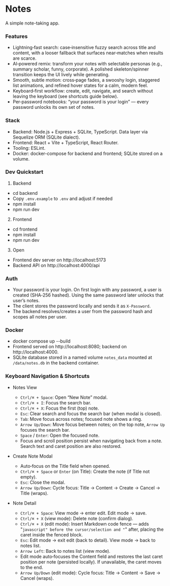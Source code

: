 # Notes

A simple note-taking app.

### Features

- Lightning‑fast search: case‑insensitive fuzzy search across title and content, with a looser fallback that surfaces near‑matches when results are scarce.
- AI‑powered remix: transform your notes with selectable personas (e.g., summary scholar, funny, corporate). A polished skeleton/spinner transition keeps the UI lively while generating.
- Smooth, subtle motion: cross‑page fades, a swooshy login, staggered list animations, and refined hover states for a calm, modern feel.
- Keyboard‑first workflow: create, edit, navigate, and search without leaving the keyboard (see shortcuts guide below).
- Per‑password notebooks: “your password is your login” — every password unlocks its own set of notes.

### Stack

- Backend: Node.js + Express + SQLite, TypeScript. Data layer via Sequelize ORM (SQLite dialect).
- Frontend: React + Vite + TypeScript, React Router.
- Tooling: ESLint.
- Docker: docker-compose for backend and frontend; SQLite stored on a volume.

### Dev Quickstart

1. Backend

- cd backend
- Copy `.env.example` to `.env` and adjust if needed
- npm install
- npm run dev

2. Frontend

- cd frontend
- npm install
- npm run dev

3. Open

- Frontend dev server on http://localhost:5173
- Backend API on http://localhost:4000/api

### Auth

- Your password is your login. On first login with any password, a user is created (SHA‑256 hashed). Using the same password later unlocks that user’s notes.
- The client stores the password locally and sends it as `X-Password`.
- The backend resolves/creates a user from the password hash and scopes all notes per user.

### Docker

- docker compose up --build
- Frontend served on http://localhost:8080; backend on http://localhost:4000.
- SQLite database stored in a named volume `notes_data` mounted at `/data/notes.db` in the backend container.

### Keyboard Navigation & Shortcuts

- Notes View
  - `Ctrl/⌘ + Space`: Open “New Note” modal.
  - `Ctrl/⌘ + I`: Focus the search bar.
  - `Ctrl/⌘ + X`: Focus the first (top) note.
  - `Esc`: Clear search and focus the search bar (when modal is closed).
  - `Tab`: Move focus across notes; focused note shows a ring.
  - `Arrow Up/Down`: Move focus between notes; on the top note, `Arrow Up` focuses the search bar.
  - `Space` / `Enter`: Open the focused note.
  - Focus and scroll position persist when navigating back from a note. Search text and caret position are also restored.

- Create Note Modal
  - Auto‑focus on the Title field when opened.
  - `Ctrl/⌘ + Space` or `Enter` (on Title): Create the note (if Title not empty).
  - `Esc`: Close the modal.
  - `Arrow Up/Down`: Cycle focus: Title → Content → Create → Cancel → Title (wraps).

- Note Detail
  - `Ctrl/⌘ + Space`: View mode → enter edit. Edit mode → save.
  - `Ctrl/⌘ + X` (view mode): Delete note (confirm dialog).
  - `Ctrl/⌘ + X` (edit mode): Insert Markdown code fence — adds "```javascript" before the cursor/selection and "```" after, placing the caret inside the fenced block.
  - `Esc`: Edit mode → exit edit (back to detail). View mode → back to notes list.
  - `Arrow Left`: Back to notes list (view mode).
  - Edit mode auto‑focuses the Content field and restores the last caret position per note (persisted locally). If unavailable, the caret moves to the end.
  - `Arrow Up/Down` (edit mode): Cycle focus: Title → Content → Save → Cancel (wraps).
